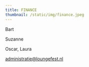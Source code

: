 ```yaml
---
title: FINANCE
thumbnail: /static/img/finance.jpeg
---
```

B﻿art

S﻿uzanne 

O﻿scar, L﻿aura 

administratie@loungefest.nl